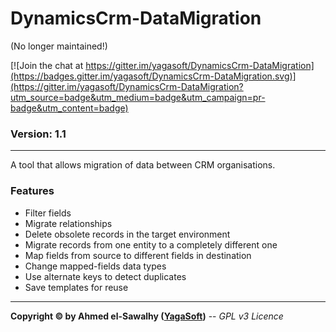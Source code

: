 # DynamicsCrm-DataMigration

(No longer maintained!)

[![Join the chat at https://gitter.im/yagasoft/DynamicsCrm-DataMigration](https://badges.gitter.im/yagasoft/DynamicsCrm-DataMigration.svg)](https://gitter.im/yagasoft/DynamicsCrm-DataMigration?utm_source=badge&utm_medium=badge&utm_campaign=pr-badge&utm_content=badge)

### Version: 1.1
---

A tool that allows migration of data between CRM organisations.

### Features

  + Filter fields
  + Migrate relationships
  + Delete obsolete records in the target environment
  + Migrate records from one entity to a completely different one
  + Map fields from source to different fields in destination
  + Change mapped-fields data types
  + Use alternate keys to detect duplicates
  + Save templates for reuse

---
**Copyright &copy; by Ahmed el-Sawalhy ([YagaSoft](http://yagasoft.com))** -- _GPL v3 Licence_
